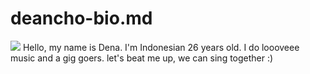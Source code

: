 # deancho-bio.md
<img src = https://user-images.githubusercontent.com/55347598/64968899-37dcd900-d8a3-11e9-9109-ca3f0ce14ad7.jpg>
Hello, my name is Dena. I'm Indonesian 26 years old. I do loooveee music and a gig goers. let's beat me up, we can sing together :)
